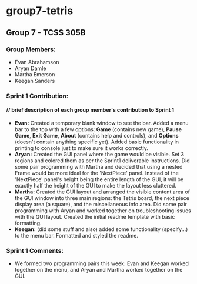 # group7-tetris

## Group 7 - TCSS 305B

### Group Members:
+ Evan Abrahamson
+ Aryan Damle
+ Martha Emerson
+ Keegan Sanders

### Sprint 1 Contribution:
####    // brief description of each group member's contribution to Sprint 1
+ **Evan:** Created a temporary blank window to see the bar. Added a menu bar to the top with a few options: **Game** (contains new game), **Pause Game**, **Exit Game**, **About** (contains help and controls), and **Options** (doesn't contain anything specific yet). Added basic functionality in printing to console just to make sure it works correctly.
+ **Aryan:** Created the GUI panel where the game would be visible. Set 3 regions and colored them as per the Sprint1 deliverable instructions. Did some pair programming with Martha and decided that using a nested Frame would be more ideal for the 'NextPiece' panel. Instead of the 'NextPiece' panel's height  being the entire length of the GUI, it will be exactly half the height of the GUI to make the layout less cluttered. 
+ **Martha:** Created the GUI layout and arranged the visible content area of the GUI window into three main regions: the Tetris board, the next piece display area (a square), and the miscellaneous info area. Did some pair programming with Aryan and worked together on troubleshooting issues with the GUI layout. Created the initial readme template with basic formatting.
+ **Keegan:** (did some stuff and also) added some functionality (specify...) to the menu bar. Formatted and styled the readme.

### Sprint 1 Comments:
+ We formed two programming pairs this week: Evan and Keegan worked together on the menu, and Aryan and Martha worked together on the GUI.
